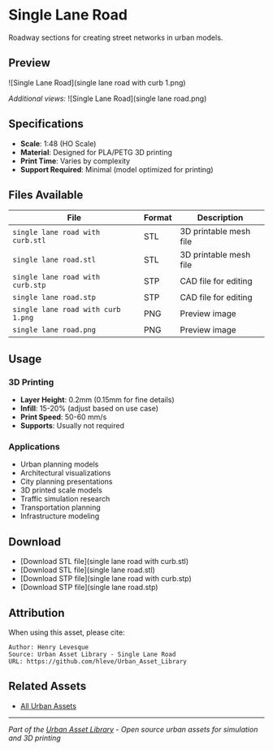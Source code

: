 # Single Lane Road

Roadway sections for creating street networks in urban models.

## Preview

![Single Lane Road](single lane road with curb 1.png)

*Additional views:*
![Single Lane Road](single lane road.png)

## Specifications

- **Scale**: 1:48 (HO Scale)
- **Material**: Designed for PLA/PETG 3D printing
- **Print Time**: Varies by complexity
- **Support Required**: Minimal (model optimized for printing)

## Files Available

| File | Format | Description |
|------|---------|-------------|
| `single lane road with curb.stl` | STL | 3D printable mesh file |
| `single lane road.stl` | STL | 3D printable mesh file |
| `single lane road with curb.stp` | STP | CAD file for editing |
| `single lane road.stp` | STP | CAD file for editing |
| `single lane road with curb 1.png` | PNG | Preview image |
| `single lane road.png` | PNG | Preview image |

## Usage

### 3D Printing
- **Layer Height**: 0.2mm (0.15mm for fine details)
- **Infill**: 15-20% (adjust based on use case)
- **Print Speed**: 50-60 mm/s
- **Supports**: Usually not required

### Applications
- Urban planning models
- Architectural visualizations
- City planning presentations
- 3D printed scale models
- Traffic simulation research
- Transportation planning
- Infrastructure modeling

## Download

- [Download STL file](single lane road with curb.stl)
- [Download STL file](single lane road.stl)
- [Download STP file](single lane road with curb.stp)
- [Download STP file](single lane road.stp)

## Attribution

When using this asset, please cite:
```
Author: Henry Levesque
Source: Urban Asset Library - Single Lane Road
URL: https://github.com/hleve/Urban_Asset_Library
```

## Related Assets

- [All Urban Assets](../)
---

*Part of the [Urban Asset Library](../../../) - Open source urban assets for simulation and 3D printing*